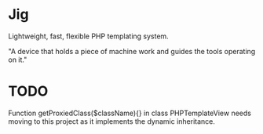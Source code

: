 Jig
===

Lightweight, fast, flexible PHP templating system.


"A device that holds a piece of machine work and guides the tools operating on it."



TODO
====


Function getProxiedClass($className){} in class PHPTemplateView needs moving to this project as it implements the dynamic inheritance.